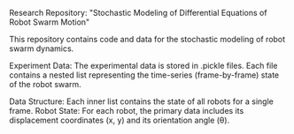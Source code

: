 Research Repository: "Stochastic Modeling of Differential Equations of Robot Swarm Motion"

This repository contains code and data for the stochastic modeling of robot swarm dynamics.

Experiment Data:
The experimental data is stored in .pickle files. Each file contains a nested list representing the time-series (frame-by-frame) state of the robot swarm.

Data Structure: Each inner list contains the state of all robots for a single frame.
Robot State: For each robot, the primary data includes its displacement coordinates (x, y) and its orientation angle (θ).

